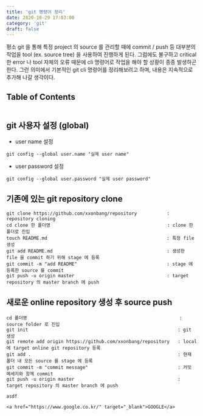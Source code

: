 ```yaml
---
title: 'git 명령어 정리'
date: 2020-10-29 17:03:00
category: 'git'
draft: false
---
```


평소 git 을 통해 특정 project 의 source 를 관리할 때에 commit / push 등 대부분의 작업을 tool (ex. source tree) 을 사용하여 진행하게 된다.
 그럼에도 불구하고 critical 한 error 나 tool 자체의 오류 때문에 cli 명령어로  작업을 해야 할 상황이 종종 발생하곤 한다. 그런 의미에서 기본적인 git cli 명령어를 정리해보려고 하며, 내용은 지속적으로 추가해 나갈 생각이다.

## Table of Contents
```toc
```

## git 사용자 설정 (global)
- user name 설정
```
git config --global user.name "실제 user name"
```
- user password 설정
```
git config --global user.password "실제 user password"
```
 
## 기존에 있는 git repository clone
```
git clone https://github.com/xxonbang/repository           : repository cloning
cd clone 한 폴더명                                           : clone 한 폴더로 진입
touch README.md                                            : 특정 file 생성
git add README.md                                          : 생성한 file 을 commit 하기 위해 stage 에 등록
git commit -m "add README"                                 : stage 에 등록한 source 를 commit
git push -u origin master                                  : target repository 의 master branch 에 push
```

## 새로운 online repository 생성 후 source push
```
cd 폴더명                                                        : source folder 로 진입
git init                                                       : git 생성
git remote add origin https://github.com/xxonbang/repository   : local 에 target online git repository 등록
git add .                                                      : 현재 폴더 내 모든 source 를 stage 에 등록
git commit -m "commit message"                                 : 커밋 메세지와 함께 commit
git push -u origin master                                      : target repository 의 master branch 에 push
```


<pre><code class="html">asdf</code></pre>
<pre><code class="html">&lt;a href=&quot;https://www.google.co.kr/&quot; target=&quot;_blank&quot;&gt;GOOGLE&lt;/a&gt;
</code></pre>
